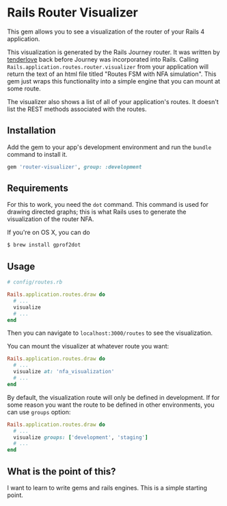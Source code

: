 # Rails Router Visualizer

This gem allows you to see a visualization of the router of your Rails 4 application.

This visualization is generated by the Rails Journey router. It was written by [tenderlove](http://tenderlove.github.io) back before Journey was incorporated into Rails. Calling `Rails.application.routes.router.visualizer` from your application will return the text of an html file titled "Routes FSM with NFA simulation". This gem just wraps this functionality into a simple engine that you can mount at some route.

The visualizer also shows a list of all of your application's routes. It doesn't list the REST methods associated with the routes.

## Installation

Add the gem to your app's development environment and run the `bundle` command to install it.

```ruby
gem 'router-visualizer', group: :development
```

## Requirements

For this to work, you need the `dot` command. This command is used for drawing directed graphs; this is what Rails uses to generate the visualization of the router NFA.

If you're on OS X, you can do

```bash
$ brew install gprof2dot
```

## Usage

```ruby
# config/routes.rb

Rails.application.routes.draw do
  # ...
  visualize
  # ...
end
```

Then you can navigate to `localhost:3000/routes` to see the visualization.

You can mount the visualizer at whatever route you want:

```ruby
Rails.application.routes.draw do
  # ...
  visualize at: 'nfa_visualization'
  # ...
end
```

By default, the visualization route will only be defined in development. If for some reason you want the route to be defined in other environments, you can use `groups` option:

```ruby
Rails.application.routes.draw do
  # ...
  visualize groups: ['development', 'staging']
  # ...
end
```

## What is the point of this?

I want to learn to write gems and rails engines. This is a simple starting point.
